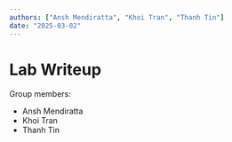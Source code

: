 ```yaml
---
authors: ["Ansh Mendiratta", "Khoi Tran", "Thanh Tin"]
date: "2025-03-02"
---
```


# Lab Writeup

Group members:

- Ansh Mendiratta
- Khoi Tran
- Thanh Tin

